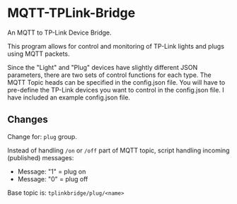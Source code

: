 # MQTT-TPLink-Bridge
An MQTT to TP-Link Device Bridge.

This program allows for control and monitoring of TP-Link lights and plugs using MQTT packets.

Since the "Light" and "Plug" devices have slightly different JSON parameters, there are two sets of control functions for each type. The MQTT Topic heads can be specified in the config.json file. You will have to pre-define the TP-Link devices you want to control in the config.json file. I have included an example config.json file.

## Changes

Change for: `plug` group. 

Instead of handling `/on` or `/off` part of MQTT topic, script handling incoming (published) messages:
* Message: "1" = plug on
* Message: "0" = plug off

Base topic is: `tplinkbridge/plug/<name>`
